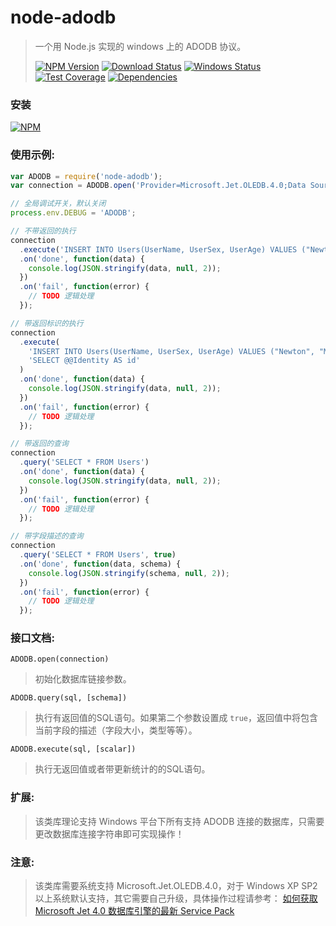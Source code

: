 # node-adodb

>一个用 Node.js 实现的 windows 上的 ADODB 协议。
>
>[![NPM Version][npm-image]][npm-url]
>[![Download Status][download-image]][npm-url]
>[![Windows Status][appveyor-image]][appveyor-url]
>[![Test Coverage][coveralls-image]][coveralls-url]
>[![Dependencies][david-image]][david-url]

### 安装
[![NPM](https://nodei.co/npm/node-adodb.png)](https://nodei.co/npm/node-adodb/)

### 使用示例:
```js
var ADODB = require('node-adodb');
var connection = ADODB.open('Provider=Microsoft.Jet.OLEDB.4.0;Data Source=node-adodb.mdb;');

// 全局调试开关，默认关闭
process.env.DEBUG = 'ADODB';

// 不带返回的执行
connection
  .execute('INSERT INTO Users(UserName, UserSex, UserAge) VALUES ("Newton", "Male", 25)')
  .on('done', function(data) {
    console.log(JSON.stringify(data, null, 2));
  })
  .on('fail', function(error) {
    // TODO 逻辑处理
  });

// 带返回标识的执行
connection
  .execute(
    'INSERT INTO Users(UserName, UserSex, UserAge) VALUES ("Newton", "Male", 25)',
    'SELECT @@Identity AS id'
  )
  .on('done', function(data) {
    console.log(JSON.stringify(data, null, 2));
  })
  .on('fail', function(error) {
    // TODO 逻辑处理
  });

// 带返回的查询
connection
  .query('SELECT * FROM Users')
  .on('done', function(data) {
    console.log(JSON.stringify(data, null, 2));
  })
  .on('fail', function(error) {
    // TODO 逻辑处理
  });

// 带字段描述的查询
connection
  .query('SELECT * FROM Users', true)
  .on('done', function(data, schema) {
    console.log(JSON.stringify(schema, null, 2));
  })
  .on('fail', function(error) {
    // TODO 逻辑处理
  });
```

### 接口文档:
`ADODB.open(connection)`
>初始化数据库链接参数。

`ADODB.query(sql, [schema])`
>执行有返回值的SQL语句。如果第二个参数设置成 ```true```，返回值中将包含当前字段的描述（字段大小，类型等等）。

`ADODB.execute(sql, [scalar])`
>执行无返回值或者带更新统计的的SQL语句。

### 扩展:
>该类库理论支持 Windows 平台下所有支持 ADODB 连接的数据库，只需要更改数据库连接字符串即可实现操作！

### 注意:
>该类库需要系统支持 Microsoft.Jet.OLEDB.4.0，对于 Windows XP SP2 以上系统默认支持，其它需要自己升级，具体操作过程请参考：
[如何获取 Microsoft Jet 4.0 数据库引擎的最新 Service Pack](http://support.microsoft.com/default.aspx?scid=kb;zh-CN;239114)

[npm-image]: https://img.shields.io/npm/v/node-adodb.svg?style=flat-square
[npm-url]: https://www.npmjs.org/package/node-adodb
[download-image]: https://img.shields.io/npm/dm/node-adodb.svg?style=flat-square
[appveyor-image]: https://img.shields.io/appveyor/ci/nuintun/node-adodb/master.svg?style=flat-square&label=windows
[appveyor-url]: https://ci.appveyor.com/project/nuintun/node-adodb
[coveralls-image]: http://img.shields.io/coveralls/nuintun/node-adodb/master.svg?style=flat-square
[coveralls-url]: https://coveralls.io/r/nuintun/node-adodb?branch=master
[david-image]: https://img.shields.io/david/nuintun/node-adodb.svg?style=flat-square
[david-url]: https://david-dm.org/nuintun/node-adodb

